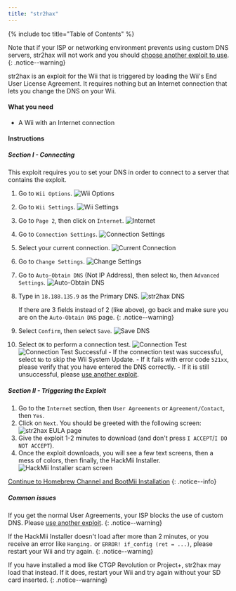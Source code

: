 ```yaml
---
title: "str2hax"
---
```


{% include toc title="Table of Contents" %}

Note that if your ISP or networking environment prevents using custom DNS servers, str2hax will not work and you should [choose another exploit to use](get-started).
{: .notice--warning}

str2hax is an exploit for the Wii that is triggered by loading the Wii's End User License Agreement. It requires nothing but an Internet connection that lets you change the DNS on your Wii.

#### What you need

* A Wii with an Internet connection

#### Instructions

##### Section I - Connecting

This exploit requires you to set your DNS in order to connect to a server that contains the exploit.

1. Go to `Wii Options`.
    ![Wii Options](/images/RiiConnect24/Internet_1.png)
1. Go to `Wii Settings`.
    ![Wii Settings](/images/RiiConnect24/Internet_2.png)
1. Go to `Page 2`, then click on `Internet`.
    ![Internet](/images/RiiConnect24/Internet_3.png)
1. Go to `Connection Settings`.
    ![Connection Settings](/images/RiiConnect24/Internet_4.png)
1. Select your current connection.
    ![Current Connection](/images/RiiConnect24/Internet_5.png)
1. Go to `Change Settings`.
    ![Change Settings](/images/RiiConnect24/Internet_6.png)
1. Go to `Auto-Obtain DNS` (Not IP Address), then select `No`, then `Advanced Settings`.
    ![Auto-Obtain DNS](/images/RiiConnect24/Internet_7.png)
1. Type in `18.188.135.9` as the Primary DNS.
    ![str2hax DNS](/images/str2hax/dns.png)

    If there are 3 fields instead of 2 (like above), go back and make sure you are on the `Auto-Obtain DNS` page.
    {: .notice--warning}

1. Select `Confirm`, then select `Save`.
    ![Save DNS](/images/RiiConnect24/Internet_10.png)
1. Select `OK` to perform a connection test.
    ![Connection Test](/images/RiiConnect24/Internet_11.png)
    ![Connection Test Successful](/images/RiiConnect24/Internet_12.png)
        - If the connection test was successful, select `No` to skip the Wii System Update.
        - If it fails with error code `521xx`, please verify that you have entered the DNS correctly.
        - If it is still unsuccessful, please [use another exploit](get-started).

##### Section II - Triggering the Exploit

1. Go to the `Internet` section, then `User Agreements` or `Agreement/Contact`, then `Yes`.
1. Click on `Next`. You should be greeted with the following screen:
    ![str2hax EULA page](/images/str2hax/EULA.png)
1. Give the exploit 1-2 minutes to download (and don't press `I ACCEPT`/`I DO NOT ACCEPT`).
1. Once the exploit downloads, you will see a few text screens, then a mess of colors, then finally, the HackMii Installer.
    ![HackMii Installer scam screen](/images/hackmii/scam.png)

[Continue to Homebrew Channel and BootMii Installation](hbc)
{: .notice--info}

##### Common issues

If you get the normal User Agreements, your ISP blocks the use of custom DNS. Please [use another exploit](get-started).
{: .notice--warning}

If the HackMii Installer doesn't load after more than 2 minutes, or you receive an error like `Hanging.` or `ERROR! if_config (ret = ...)`, please restart your Wii and try again.
{: .notice--warning}

If you have installed a mod like CTGP Revolution or Project+, str2hax may load that instead. If it does, restart your Wii and try again without your SD card inserted.
{: .notice--warning}
